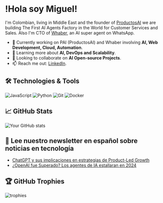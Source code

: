 # !Hola soy Miguel!

I'm Colombian, living in Middle East and the founder of [ProductosAI](https://app.productos-ai.com/) we are building The First AI Agents Factory in the World for Customer Services and Sales. Also I'm CTO of [Whaber](https://whaber.ai/), an AI super agent on WhatsApp.

- 🔭 Currently working on PAI (ProductosAI) and Whaber involving **AI, Web Development, Cloud, Automation**.
- 🌱 Learning more about **AI, DevOps and Scalability**.
- 👯 Looking to collaborate on **AI Open-source Projects**.
- 📫 Reach me out: [LinkedIn](https://linkedin.com/in/devmangel).

## 🛠️ Technologies & Tools

![JavaScript](https://img.shields.io/badge/-JavaScript-black?style=flat-square&logo=javascript)
![Python](https://img.shields.io/badge/-Python-black?style=flat-square&logo=python)
![Git](https://img.shields.io/badge/-Git-black?style=flat-square&logo=git)
![Docker](https://img.shields.io/badge/-Docker-black?style=flat-square&logo=docker)

## 📈 GitHub Stats

![Your GitHub stats](https://github-readme-stats.vercel.app/api?username=devmangel&show_icons=true&theme=dark)

## 📝 Lee nuestro newsletter en español sobre noticias en tecnología

<!-- BLOG-POST-LIST:START -->
- [ChatGPT y sus implicaciones en estrategias de Product-Led Growth](https://productos-ai.beehiiv.com/p/chatgpt-y-sus-implicaciones-en-estrategias-de-productled-growth)
- [¿OpenAI fue Superado? Los agentes de IA estallaran en 2024](https://productos-ai.beehiiv.com/p/openai-fue-superado-los-agentes-de-ia-estallaran-en-2024)
<!-- BLOG-POST-LIST:END -->

## 🏆 GitHub Trophies

![trophies](https://github-profile-trophy.vercel.app/?username=devmangel&theme=darkhub)
